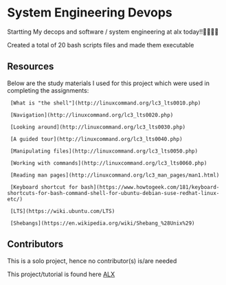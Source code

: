 # System Engineering Devops

Startting My decops and software / system engineering at alx today!!💪💪💪💪

Created a total of 20 bash scripts files and made them executable

## Resources
Below are the study materials I used for this project which were used in completing the assignments:

	 [What is "the shell"](http://linuxcommand.org/lc3_lts0010.php)
 
	 [Navigation](http://linuxcommand.org/lc3_lts0020.php)
 
	 [Looking around](http://linuxcommand.org/lc3_lts0030.php)
 
	 [A guided tour](http://linuxcommand.org/lc3_lts0040.php)
 
	 [Manipulating files](http://linuxcommand.org/lc3_lts0050.php)
 
	 [Working with commands](http://linuxcommand.org/lc3_lts0060.php)
 
	 [Reading man pages](http://linuxcommand.org/lc3_man_pages/man1.html)
 
	 [Keyboard shortcut for bash](https://www.howtogeek.com/181/keyboard-shortcuts-for-bash-command-shell-for-ubuntu-debian-suse-redhat-linux-etc/)
 
	 [LTS](https://wiki.ubuntu.com/LTS)
 
	 [Shebangs](https://en.wikipedia.org/wiki/Shebang_%28Unix%29)

## Contributors
This is a solo project, hence no contributor(s) is/are needed

This project/tutorial is found here [ALX](https://intranet.alxswe.com/projects/205)
